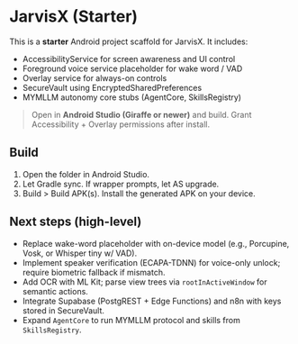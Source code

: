 # JarvisX (Starter)

This is a **starter** Android project scaffold for JarvisX. It includes:
- AccessibilityService for screen awareness and UI control
- Foreground voice service placeholder for wake word / VAD
- Overlay service for always-on controls
- SecureVault using EncryptedSharedPreferences
- MYMLLM autonomy core stubs (AgentCore, SkillsRegistry)

> Open in **Android Studio (Giraffe or newer)** and build. Grant Accessibility + Overlay permissions after install.

## Build
1. Open the folder in Android Studio.
2. Let Gradle sync. If wrapper prompts, let AS upgrade.
3. Build > Build APK(s). Install the generated APK on your device.

## Next steps (high-level)
- Replace wake-word placeholder with on-device model (e.g., Porcupine, Vosk, or Whisper tiny w/ VAD).
- Implement speaker verification (ECAPA-TDNN) for voice-only unlock; require biometric fallback if mismatch.
- Add OCR with ML Kit; parse view trees via `rootInActiveWindow` for semantic actions.
- Integrate Supabase (PostgREST + Edge Functions) and n8n with keys stored in SecureVault.
- Expand `AgentCore` to run MYMLLM protocol and skills from `SkillsRegistry`.